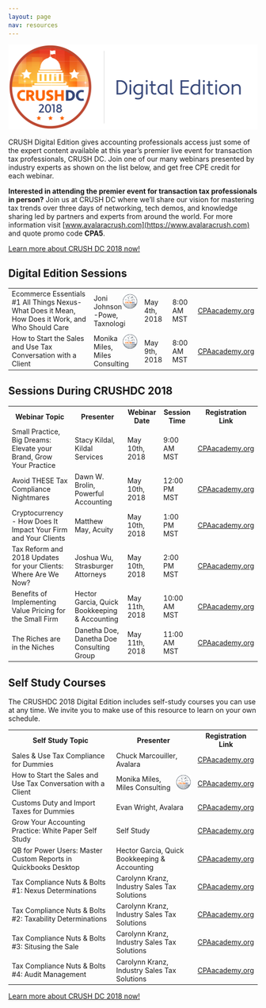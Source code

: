 ```yaml
---
layout: page
nav: resources
---
```


<img src="/public/images/crushdc_digital.png" width="512" height="171" alt="CRUSHDC 2018 Digital Edition" />

CRUSH Digital Edition gives accounting professionals access just some of the expert content available at this year’s premier live event for transaction tax professionals, CRUSH DC. Join one of our many webinars presented by industry experts as shown on the list below, and get free CPE credit for each webinar.

**Interested in attending the premier event for transaction tax professionals in person?** Join us at CRUSH DC where we’ll share our vision for mastering tax trends over three days of networking, tech demos, and knowledge sharing led by partners and experts from around the world. For more information visit [www.avalaracrush.com](https://www.avalaracrush.com) and quote promo code **CPA5**.

<p class="btn-callout"><a href="http://www.avalaracrush.com/events/crush-dc-2018/event-summary-67b6e698ed174ce7bb0b602320e448d3.aspx" role="button">Learn more about CRUSH DC 2018 now!</a></p>

## Digital Edition Sessions

<div class="mobile-table">
  <table class="styled-table">
    <tr>
      <td>Ecommerce Essentials #1 All Things Nexus- What Does it Mean, How Does it Work, and Who Should Care</td>
      <td><img src="/public/images/crushdc_silver.png" width="30" height="30" align="right" alt="CRUSHDC 2018 Silver Sponsor" />Joni Johnson-Powe, Taxnologi</td>
      <td>May 4th, 2018</td>
      <td>8:00 AM MST</td>
      <td><a href="https://www.cpaacademy.org/webinars/a0D4400000UBwtEEAT">CPAacademy.org</a></td>
    </tr>
    <tr>
      <td>How to Start the Sales and Use Tax Conversation with a Client</td>
      <td><img src="/public/images/crushdc_silver.png" width="30" height="30" align="right" alt="CRUSHDC 2018 Silver Sponsor" />Monika Miles, Miles Consulting</td>
      <td>May 9th, 2018</td>
      <td>8:00 AM MST</td>
      <td><a href="https://www.cpaacademy.org/webinars/a0D4400000UqdfEEAR">CPAacademy.org</a></td>
    </tr>
  </table>
</div>

## Sessions During CRUSHDC 2018

<div class="mobile-table">
  <table class="styled-table">
    <tr>
      <th>Webinar Topic</th>
      <th>Presenter</th>
      <th>Webinar Date</th>
      <th>Session Time</th>
      <th>Registration Link</th>
    </tr>
    <tr>
      <td>Small Practice, Big Dreams: Elevate your Brand, Grow Your Practice</td>
      <td>Stacy Kildal, Kildal Services</td>
      <td>May 10th, 2018</td>
      <td>9:00 AM MST</td>
      <td><a href="https://www.cpaacademy.org/webinars/a0D4400000Uq28HEAR">CPAacademy.org</a></td>
    </tr>
     <tr>
      <td>Avoid THESE Tax Compliance Nightmares</td>
      <td>Dawn W. Brolin, Powerful Accounting</td>
      <td>May 10th, 2018</td>
      <td>12:00 PM MST</td>
      <td><a href="https://www.cpaacademy.org/webinars/a0D4400000VI1axEAD">CPAacademy.org</a></td>
    </tr>
    <tr>
      <td>Cryptocurrency - How Does It Impact Your Firm and Your  Clients</td>
      <td>Matthew May, Acuity</td>
      <td>May 10th, 2018</td>
      <td>1:00 PM MST</td>
      <td><a href="https://www.cpaacademy.org/webinars/a0D4400000UDKGeEAP">CPAacademy.org</a></td>
    </tr>
     <tr>
      <td>Tax Reform and 2018 Updates for your Clients: Where Are We Now?</td>
      <td>Joshua Wu, Strasburger Attorneys</td>
      <td>May 10th, 2018</td>
      <td>2:00 PM MST</td>
      <td><a href="https://www.cpaacademy.org/webinars/a0D4400000Uqkz2EAB">CPAacademy.org</a></td>
    </tr>
    <tr>
      <td>Benefits of Implementing Value Pricing for the Small Firm  </td>
      <td>Hector Garcia, Quick Bookkeeping & Accounting</td>
      <td>May 11th, 2018</td>
      <td>10:00 AM MST</td>
      <td><a href="https://www.cpaacademy.org/webinars/a0D4400000VIdy4EAD">CPAacademy.org</a></td>
    </tr>
    <tr>
      <td>The Riches are in the Niches</td>
      <td>Danetha Doe, Danetha Doe Consulting Group</td>
      <td>May 11th, 2018</td>
      <td>11:00 AM MST</td>
      <td><a href="https://www.cpaacademy.org/webinars/a0D4400000Uqd4jEAB">CPAacademy.org</a></td>
    </tr>
    </table>
</div>

## Self Study Courses

The CRUSHDC 2018 Digital Edition includes self-study courses you can use at any time.  We invite you to make use of this resource to learn on your own schedule.

<div class="mobile-table">
  <table class="styled-table">
    <tr>
      <th>Self Study Topic</th>
      <th>Presenter</th>
      <th>Registration Link</th>
    </tr>
    <tr>
      <td>Sales & Use Tax Compliance for Dummies</td>
      <td>Chuck Marcouiller, Avalara</td>
      <td><a href="https://www.cpaacademy.org/self_study_show/a0D4400000SMQpREAX">CPAacademy.org</a></td>
    </tr>
    <tr>
      <td>How to Start the Sales and Use Tax Conversation with a Client</td>
      <td><img src="/public/images/crushdc_silver.png" width="30" height="30" align="right" alt="CRUSHDC 2018 Silver Sponsor" />Monika Miles, Miles Consulting</td>
      <td><a href="https://www.cpaacademy.org/self_study_show/a0D4400000SMQsuEAH">CPAacademy.org</a></td>
    </tr>
    <tr>
      <td>Customs Duty and Import Taxes for Dummies</td>
      <td>Evan Wright, Avalara</td>
      <td><a href="https://www.cpaacademy.org/self_study_show/a0D4400000SMQrIEAX">CPAacademy.org</a></td>
    </tr>
    <tr>
      <td>Grow Your Accounting Practice: White Paper Self Study</td>
      <td>Self Study</td>
      <td><a href="https://www.cpaacademy.org/self_study_show/a0D4400000SMZJgEAP">CPAacademy.org</a></td>
    </tr>
    <tr>
      <td>QB for Power Users: Master Custom Reports in Quickbooks Desktop</td>
      <td>Hector Garcia, Quick Bookkeeping & Accounting</td>
      <td><a href="https://www.cpaacademy.org/self_study_show/a0D4400000SMZJ7EAP">CPAacademy.org</a></td>
    </tr>
    <tr>
      <td>Tax Compliance Nuts & Bolts #1: Nexus Determinations</td>
      <td>Carolynn Kranz, Industry Sales Tax Solutions</td>
      <td><a href="https://www.cpaacademy.org/self_study_show/a0D4400000UnQgHEAV">CPAacademy.org</a></td>
    </tr>
    <tr>
      <td>Tax Compliance Nuts & Bolts #2: Taxability Determinations</td>
      <td>Carolynn Kranz, Industry Sales Tax Solutions</td>
      <td><a href="https://www.cpaacademy.org/self_study_show/a0D4400000TZNkREAX">CPAacademy.org</a></td>
    </tr>
    <tr>
      <td>Tax Compliance Nuts & Bolts #3: Situsing the Sale</td>
      <td>Carolynn Kranz, Industry Sales Tax Solutions</td>
      <td><a href="https://www.cpaacademy.org/webinars/a0D4400000VJ0zoEAD">CPAacademy.org</a></td>
    </tr>
    <tr>
      <td>Tax Compliance Nuts & Bolts #4: Audit Management</td>
      <td>Carolynn Kranz, Industry Sales Tax Solutions</td>
      <td><a href="https://www.cpaacademy.org/self_study_show/a0D4400000TZNtJEAX">CPAacademy.org</a></td>
    </tr>
  </table>
</div>

<p class="btn-callout"><a href="http://www.avalaracrush.com/events/crush-dc-2018/event-summary-67b6e698ed174ce7bb0b602320e448d3.aspx" role="button">Learn more about CRUSH DC 2018 now!</a></p>
